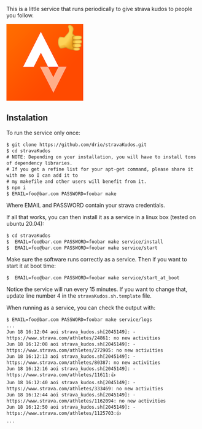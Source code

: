 This is a little service that runs periodically to give strava kudos to people you follow.

![](./stravaKudos.png)

## Instalation

To run the service only once:

```
$ git clone https://github.com/drio/stravaKudos.git
$ cd stravaKudos
# NOTE: Depending on your installation, you will have to install tons of dependency libraries.
# If you get a refine list for your apt-get command, please share it with me so I can add it to 
# my makefile and other users will benefit from it.
$ npm i
$ EMAIL=foo@bar.com PASSWORD=foobar make 

```

Where EMAIL and PASSWORD contain your strava credentials.

If all that works, you can then install it as a service in a linux box (tested
on ubuntu 20.04):

```
$ cd stravaKudos
$  EMAIL=foo@bar.com PASSWORD=foobar make service/install
$  EMAIL=foo@bar.com PASSWORD=foobar make service/start
```

Make sure the software runs correctly as a service. Then if you want to start it
at boot time:

```
$  EMAIL=foo@bar.com PASSWORD=foobar make service/start_at_boot
```

Notice the service will run every 15 minutes. If you want to change that, update line number 4 in the
`stravaKudos.sh.template` file.

When running as a service, you can check the output with:

```
$ EMAIL=foo@bar.com PASSWORD=foobar make service/logs
...
Jun 18 16:12:04 aoi strava_kudos.sh[2045149]: - https://www.strava.com/athletes/24861: no new activities
Jun 18 16:12:08 aoi strava_kudos.sh[2045149]: - https://www.strava.com/athletes/272905: no new activities
Jun 18 16:12:13 aoi strava_kudos.sh[2045149]: - https://www.strava.com/athletes/80387: no new activities
Jun 18 16:12:16 aoi strava_kudos.sh[2045149]: - https://www.strava.com/athletes/11611:👍
Jun 18 16:12:40 aoi strava_kudos.sh[2045149]: - https://www.strava.com/athletes/333469: no new activities
Jun 18 16:12:44 aoi strava_kudos.sh[2045149]: - https://www.strava.com/athletes/1162094: no new activities
Jun 18 16:12:50 aoi strava_kudos.sh[2045149]: - https://www.strava.com/athletes/1125703:👍
...
```
